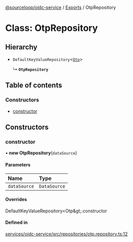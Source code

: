 [@sourceloop/oidc-service](../README.md) / [Exports](../modules.md) / OtpRepository

# Class: OtpRepository

## Hierarchy

- `DefaultKeyValueRepository`<[`Otp`](Otp.md)\>

  ↳ **`OtpRepository`**

## Table of contents

### Constructors

- [constructor](OtpRepository.md#constructor)

## Constructors

### constructor

• **new OtpRepository**(`dataSource`)

#### Parameters

| Name | Type |
| :------ | :------ |
| `dataSource` | `DataSource` |

#### Overrides

DefaultKeyValueRepository&lt;Otp\&gt;.constructor

#### Defined in

[services/oidc-service/src/repositories/otp.repository.ts:12](https://github.com/sourcefuse/loopback4-microservice-catalog/blob/77bb890a2/services/oidc-service/src/repositories/otp.repository.ts#L12)
